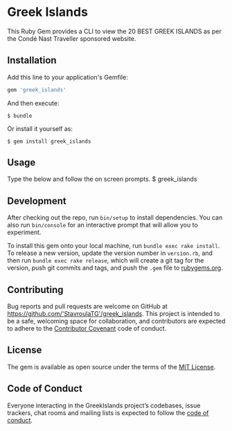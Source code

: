 # Greek Islands
This Ruby Gem provides a CLI to view the 20 BEST GREEK ISLANDS as per the Condé Nast Traveller sponsored website.

## Installation

Add this line to your application's Gemfile:

```ruby
gem 'greek_islands'
```

And then execute:

    $ bundle

Or install it yourself as:

    $ gem install greek_islands

## Usage

Type the below and follow the on screen prompts.
    $ greek_islands

## Development

After checking out the repo, run `bin/setup` to install dependencies. You can also run `bin/console` for an interactive prompt that will allow you to experiment.

To install this gem onto your local machine, run `bundle exec rake install`. To release a new version, update the version number in `version.rb`, and then run `bundle exec rake release`, which will create a git tag for the version, push git commits and tags, and push the `.gem` file to [rubygems.org](https://rubygems.org).

## Contributing

Bug reports and pull requests are welcome on GitHub at https://github.com/'StavroulaTG'/greek_islands. This project is intended to be a safe, welcoming space for collaboration, and contributors are expected to adhere to the [Contributor Covenant](http://contributor-covenant.org) code of conduct.

## License

The gem is available as open source under the terms of the [MIT License](https://opensource.org/licenses/MIT).

## Code of Conduct

Everyone interacting in the GreekIslands project’s codebases, issue trackers, chat rooms and mailing lists is expected to follow the [code of conduct](https://github.com/'StavroulaTG'/greek_islands/blob/master/CODE_OF_CONDUCT.md).
